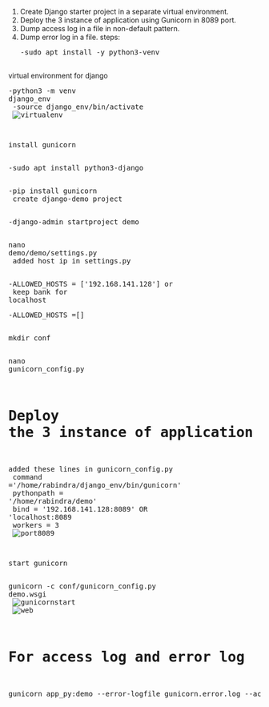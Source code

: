  1. Create Django starter project in a separate virtual environment.
 2. Deploy the 3 instance of application using Gunicorn in 8089 port.
 3. Dump access log in a file in non-default pattern.
 4. Dump error log in a file.
 steps:<br/>
    <pre>-sudo apt install -y python3-venv<br/>
 virtual environment for django<br/>
    <pre>-python3 -m venv django_env<br/>
         -source django_env/bin/activate <br/>
    ![virtualenv](https://user-images.githubusercontent.com/53372486/141655880-63267d54-c25c-4dd8-89b4-95bd3b139385.png) <br/>

 install gunicorn<br/>
    <pre>-sudo apt install python3-django<br/>
    <pre>-pip install gunicorn<br/>
 create django-demo project<br/>
    <pre>-django-admin startproject demo<br/>
    <pre>nano demo/demo/settings.py<br/>
 added host ip in settings.py<br/>
    <pre>-ALLOWED_HOSTS = ['192.168.141.128'] 
    or <br/>
    keep bank for localhost
    <pre>-ALLOWED_HOSTS =[]
    <br/>
    <pre>mkdir conf<br/>
    <pre>nano gunicorn_config.py<br/>
# Deploy the 3 instance of application using Gunicorn in 8089 port.
added these lines in gunicorn_config.py<br/>
    command ='/home/rabindra/django_env/bin/gunicorn'<br/>
    pythonpath = '/home/rabindra/demo'<br/>
    bind = '192.168.141.128:8089' OR 'localhost:8089<br/>
    workers = 3<br/>
   ![port8089](https://user-images.githubusercontent.com/53372486/141655924-7e2255bc-61a6-4662-a70a-93a3dd1bea3c.png)<br/>

start gunicorn<br/>
    <pre>gunicorn -c conf/gunicorn_config.py demo.wsgi<br/>
 ![gunicornstart](https://user-images.githubusercontent.com/53372486/141655901-7184a3fa-7df2-4e04-9e93-48dcad527086.png)<br/>
 ![web](https://user-images.githubusercontent.com/53372486/141655898-f7ee9169-ebb5-4dd8-9d59-fcb4d73ce8cd.png)<br/>

# For access log and error log
<pre>gunicorn app_py:demo --error-logfile gunicorn.error.log --access-logfile gunicorn.log --capture-output<br/>